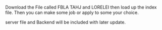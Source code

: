 Download the File called FBLA TAHJ and LORELEI then load up the index file. Then you can make some job or apply to some your choice.

server file and Backend will be included with later update.

